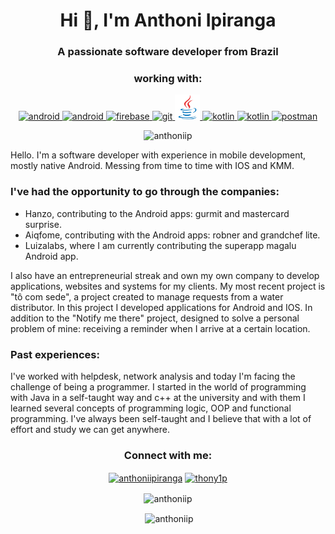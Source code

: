 <h1 align="center">Hi 👋, I'm Anthoni Ipiranga</h1>
<h3 align="center">A passionate software developer from Brazil</h3>
<h3 align="center"> working with:</h3>
<p align="center">
    <a href="https://developer.android.com" target="_blank" rel="noreferrer"> <img
            src="https://source.android.com/docs/setup/images/Android_symbol_green_RGB.svg" alt="android" height="40" />
    </a>
    <a href="https://www.apple.com/ios" target="_blank" rel="noreferrer"> <img
            src="https://upload.wikimedia.org/wikipedia/commons/c/ca/IOS_logo.svg" alt="android" height="40" /> </a>
    <a href="https://firebase.google.com/" target="_blank" rel="noreferrer"> <img
            src="https://www.vectorlogo.zone/logos/firebase/firebase-icon.svg" alt="firebase" height="40" />
    </a>
    <a href="https://git-scm.com/" target="_blank" rel="noreferrer"> <img
            src="https://www.vectorlogo.zone/logos/git-scm/git-scm-icon.svg" alt="git" height="40" /> </a>
    <a href="https://www.java.com" target="_blank" rel="noreferrer"> <img
            src="https://raw.githubusercontent.com/devicons/devicon/master/icons/java/java-original.svg" alt="java"
            width="40" height="40" /> </a>
    <a href="https://kotlinlang.org" target="_blank" rel="noreferrer"> <img
            src="https://www.vectorlogo.zone/logos/kotlinlang/kotlinlang-icon.svg" alt="kotlin" height="40" /> </a>
    <a href="https://developer.apple.com/swift/" target="_blank" rel="noreferrer"> <img
            src="https://developer.apple.com/swift/images/swift-logo.svg" alt="kotlin" width="40" /> </a>
    <a href="https://postman.com" target="_blank" rel="noreferrer"> <img
            src="https://www.vectorlogo.zone/logos/getpostman/getpostman-icon.svg" alt="postman" height="40" /> </a>
</p>

<p align="center"> <img
        src="https://komarev.com/ghpvc/?username=anthoniip&label=Profile%20views&color=0e75b6&style=flat"
        alt="anthoniip" /> </p>


<p>Hello. I'm a software developer with experience in mobile development, mostly native Android. Messing from time to
    time with IOS and KMM.</p>

<h3>I've had the opportunity to go through the companies:</h3>

<ul>
    <li>Hanzo, contributing to the Android apps: gurmit and mastercard surprise.</li>
    <li>Aiqfome, contributing with the Android apps: robner and grandchef lite.</li>
    <li>Luizalabs, where I am currently contributing the superapp magalu Android app.</li>
</ul>

<p>
    I also have an entrepreneurial streak and own my own company to develop applications, websites and systems for my
    clients. My most recent project is "tô com sede", a project created to manage requests from a water distributor. In
    this project I developed applications for Android and IOS. In addition to the "Notify me there" project, designed to
    solve a personal problem of mine: receiving a reminder when I arrive at a certain location.
</p>

<h3> Past experiences:</h3>

<p> I've worked with helpdesk, network analysis and today I'm facing the challenge of being a programmer. I started in
    the world of programming with Java in a self-taught way and c++ at the university and with them I learned several
    concepts of programming logic, OOP and functional programming. I've always been self-taught and I believe that with
    a lot of effort and study we can get anywhere.</p>

<h3 align="center">Connect with me:</h3>
<p align="center">
    <a href="https://linkedin.com/in/anthoniipiranga" target="blank"><img align="center"
            src="https://raw.githubusercontent.com/rahuldkjain/github-profile-readme-generator/master/src/images/icons/Social/linked-in-alt.svg"
            alt="anthoniipiranga" height="30" width="40" /></a>
    <a href="https://instagram.com/thony1p" target="blank"><img align="center"
            src="https://raw.githubusercontent.com/rahuldkjain/github-profile-readme-generator/master/src/images/icons/Social/instagram.svg"
            alt="thony1p" height="30" width="40" /></a>
</p>


<p align="center"><img align="center"
        src="https://github-readme-stats.vercel.app/api/top-langs?username=anthoniip&show_icons=true&locale=en&layout=compact"
        alt="anthoniip" /></p>

<p align="center">&nbsp;<img align="center"
        src="https://github-readme-stats.vercel.app/api?username=anthoniip&show_icons=true&locale=en" alt="anthoniip" />
</p>
